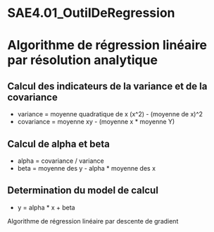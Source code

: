 # SAE4.01_OutilDeRegression

<h1>Algorithme de régression linéaire par résolution analytique</h1>
  <h2>Calcul des indicateurs de la variance et de la covariance</h2>
  <ul>
    <li>variance = moyenne quadratique de x (x^2) - (moyenne de x)^2</li>
    <li>covariance = moyenne xy - (moyenne x * moyenne Y)</li>
  </ul>
  <h2>Calcul de alpha et beta</h2>
  <ul>
    <li>alpha = covariance / variance</li>
    <li>beta = moyenne des y - alpha * moyenne des x</li>
  </ul>
  <h2>Determination du model de calcul</h2>
  <ul>
    <li>y = alpha * x + beta</li>
  </ul>

Algorithme de régression linéaire par descente de gradient

